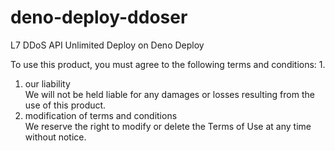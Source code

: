 # deno-deploy-ddoser
L7 DDoS API Unlimited Deploy on Deno Deploy

To use this product, you must agree to the following terms and conditions: 1.

1. our liability  
We will not be held liable for any damages or losses resulting from the use of this product.    
2. modification of terms and conditions  
We reserve the right to modify or delete the Terms of Use at any time without notice.  

